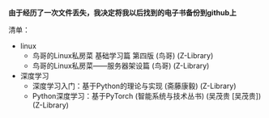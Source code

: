 **由于经历了一次文件丢失，我决定将我以后找到的电子书备份到github上**

清单：

* linux
  * 鸟哥的Linux私房菜 基础学习篇 第四版 (鸟哥) (Z-Library)
  * 鸟哥的Linux私房菜――服务器架设篇 (鸟哥) (Z-Library)
* 深度学习
  * 深度学习入门：基于Python的理论与实现 (斋藤康毅) (Z-Library)
  * Python深度学习：基于PyTorch (智能系统与技术丛书) (吴茂贵 [吴茂贵]) (Z-Library)
